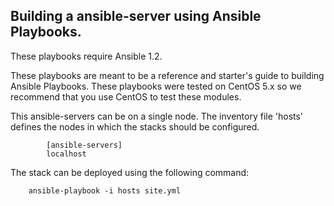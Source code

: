 Building a ansible-server using Ansible Playbooks.
------------------------------------------------------------------

These playbooks require Ansible 1.2.

These playbooks are meant to be a reference and starter's guide to building
Ansible Playbooks. These playbooks were tested on CentOS 5.x so we recommend
that you use CentOS to test these modules.

This ansible-servers can be on a single node. The inventory file
'hosts' defines the nodes in which the stacks should be configured.

```
        [ansible-servers]
        localhost

```

The stack can be deployed using the following
command:

        ansible-playbook -i hosts site.yml



